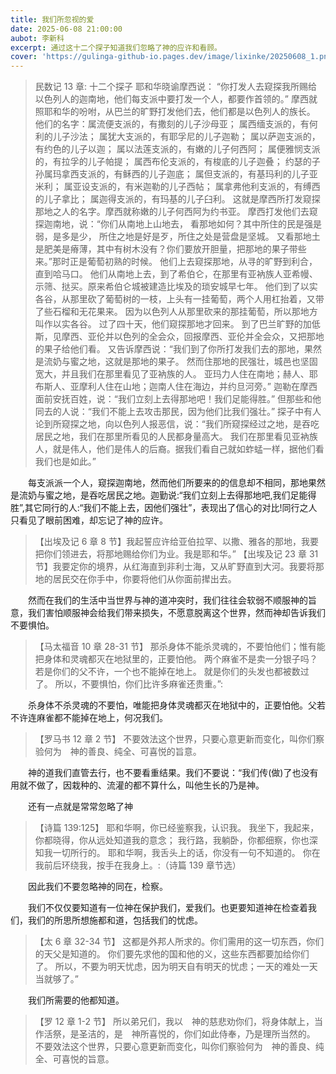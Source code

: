 ```yaml
---
title: 我们所忽视的爱
date: 2025-06-08 21:00:00
aubot: 李新科
excerpt: 通过这十二个探子知道我们忽略了神的应许和看顾。
cover: 'https://gulinga-github-io.pages.dev/image/lixinke/20250608_1.png'
---
```


> 民数记 13 章: 十二个探子
> 耶和华晓谕摩西说：
> “你打发人去窥探我所赐给以色列人的迦南地，他们每支派中要打发一个人，都要作首领的。”
> 摩西就照耶和华的吩咐，从巴兰的旷野打发他们去，他们都是以色列人的族长。
> 他们的名字：属流便支派的，有撒刻的儿子沙母亚；
> 属西缅支派的，有何利的儿子沙法；
> 属犹大支派的，有耶孚尼的儿子迦勒；
> 属以萨迦支派的，有约色的儿子以迦；
> 属以法莲支派的，有嫩的儿子何西阿；
> 属便雅悯支派的，有拉孚的儿子帕提；
> 属西布伦支派的，有梭底的儿子迦叠；
> 约瑟的子孙属玛拿西支派的，有稣西的儿子迦底；
> 属但支派的，有基玛利的儿子亚米利；
> 属亚设支派的，有米迦勒的儿子西帖；
> 属拿弗他利支派的，有缚西的儿子拿比；
> 属迦得支派的，有玛基的儿子臼利。
> 这就是摩西所打发窥探那地之人的名字。摩西就称嫩的儿子何西阿为约书亚。
> 摩西打发他们去窥探迦南地，说：“你们从南地上山地去，
> 看那地如何？其中所住的民是强是弱，是多是少，
> 所住之地是好是歹，所住之处是营盘是坚城。
> 又看那地土是肥美是瘠薄，其中有树木没有？你们要放开胆量，把那地的果子带些来。”那时正是葡萄初熟的时候。
> 他们上去窥探那地，从寻的旷野到利合，直到哈马口。
> 他们从南地上去，到了希伯仑，在那里有亚衲族人亚希幔、示筛、挞买。原来希伯仑城被建造比埃及的琐安城早七年。
> 他们到了以实各谷，从那里砍了葡萄树的一枝，上头有一挂葡萄，两个人用杠抬着，又带了些石榴和无花果来。
> 因为以色列人从那里砍来的那挂葡萄，所以那地方叫作以实各谷。
> 过了四十天，他们窥探那地才回来。
> 到了巴兰旷野的加低斯，见摩西、亚伦并以色列的全会众，回报摩西、亚伦并全会众，又把那地的果子给他们看。
> 又告诉摩西说：“我们到了你所打发我们去的那地，果然是流奶与蜜之地，这就是那地的果子。
> 然而住那地的民强壮，城邑也坚固宽大，并且我们在那里看见了亚衲族的人。
> 亚玛力人住在南地；赫人、耶布斯人、亚摩利人住在山地；迦南人住在海边，并约旦河旁。”
> 迦勒在摩西面前安抚百姓，说：“我们立刻上去得那地吧！我们足能得胜。”
> 但那些和他同去的人说：“我们不能上去攻击那民，因为他们比我们强壮。”
> 探子中有人论到所窥探之地，向以色列人报恶信，说：“我们所窥探经过之地，是吞吃居民之地，我们在那里所看见的人民都身量高大。
> 我们在那里看见亚衲族人，就是伟人，他们是伟人的后裔。据我们看自己就如蚱蜢一样，据他们看我们也是如此。”

&ensp;&ensp;&ensp;&ensp;每支派派一个人，窥探迦南地，然而他们所要来的的信息却不相同，那地果然是流奶与蜜之地，是吞吃居民之地。迦勤说:“我们立刻上去得那地吧,我们足能得胜”,其它同行的人:“我们不能上去，因他们强壮”，表现出了信心的对比!同行之人只看见了眼前困难，却忘记了神的应许。

> 【出埃及记 6 章 8 节】我起誓应许给亚伯拉罕、以撒、雅各的那地，我要把你们领进去，将那地赐给你们为业。我是耶和华。”
> 【出埃及记 23 章 31 节】我要定你的境界，从红海直到非利士海，又从旷野直到大河。我要将那地的居民交在你手中，你要将他们从你面前撵出去。

&ensp;&ensp;&ensp;&ensp;然而在我们的生活中当世界与神的道冲突时，我们往往会软弱不顺服神的旨意，我们害怕顺服神会给我们带来损失，不愿意脱离这个世界，然而神却告诉我们不要惧怕。

> 【马太福音 10 章 28-31 节】
> 那杀身体不能杀灵魂的，不要怕他们；惟有能把身体和灵魂都灭在地狱里的，正要怕他。
> 两个麻雀不是卖一分银子吗？若是你们的父不许，一个也不能掉在地上。
> 就是你们的头发也都被数过了。
> 所以，不要惧怕，你们比许多麻雀还贵重。”:

&ensp;&ensp;&ensp;&ensp;杀身体不杀灵魂的不要怕，唯能把身体灵魂都灭在地狱中的，正要怕他。父若不许连麻雀都不能掉在地上，何况我们。

> 【罗马书 12 章 2 节】
> 不要效法这个世界，只要心意更新而变化，叫你们察验何为　神的善良、纯全、可喜悦的旨意。

&ensp;&ensp;&ensp;&ensp;神的道我们直管去行，也不要看重结果。我们不要说：“我们传(做)了也没有用就不做了，因栽种的、流灌的都不算什么，叫他生长的乃是神。

&ensp;&ensp;&ensp;&ensp;还有一点就是常常忽略了神

> 【诗篇 139:125】
> 耶和华啊，你已经鉴察我，认识我。
> 我坐下，我起来，你都晓得，你从远处知道我的意念；
> 我行路，我躺卧，你都细察，你也深知我一切所行的。
> 耶和华啊，我舌头上的话，你没有一句不知道的。
> 你在我前后环绕我，按手在我身上。:（诗篇 139 章节选）

&ensp;&ensp;&ensp;&ensp;因此我们不要忽略神的同在，检察。

&ensp;&ensp;&ensp;&ensp;我们不仅仅要知道有一位神在保护我们，爱我们。也更要知道神在检查着我们，我们的所思所想施都和道，包括我们的忧虑。

> 【太 6 章 32-34 节】
> 这都是外邦人所求的。你们需用的这一切东西，你们的天父是知道的。
> 你们要先求他的国和他的义，这些东西都要加给你们了。
> 所以，不要为明天忧虑，因为明天自有明天的忧虑；一天的难处一天当就够了。”

&ensp;&ensp;&ensp;&ensp;我们所需要的他都知道。

> 【罗 12 章 1-2 节】
> 所以弟兄们，我以　神的慈悲劝你们，将身体献上，当作活祭，是圣洁的，是　神所喜悦的，你们如此侍奉，乃是理所当然的。
> 不要效法这个世界，只要心意更新而变化，叫你们察验何为　神的善良、纯全、可喜悦的旨意。
